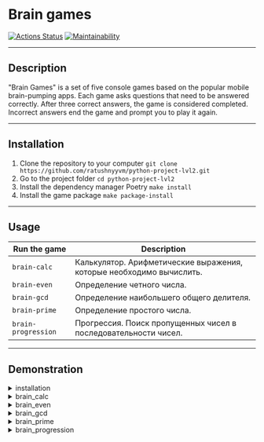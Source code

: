# Brain games

[![Actions Status](https://github.com/ratushnyyvm/python-project-lvl1/workflows/hexlet-check/badge.svg)](https://github.com/ratushnyyvm/python-project-lvl1/actions)
[![Maintainability](https://api.codeclimate.com/v1/badges/0b9b52f59c4b42e900d3/maintainability)](https://codeclimate.com/github/ratushnyyvm/python-project-lvl1/maintainability)

---

## Description
"Brain Games" is a set of five console games based on the popular mobile brain-pumping apps. Each game asks questions that need to be answered correctly. After three correct answers, the game is considered completed. Incorrect answers end the game and prompt you to play it again.

---

## Installation

1. Clone the repository to your computer `git clone https://github.com/ratushnyyvm/python-project-lvl2.git`
2. Go to the project folder `cd python-project-lvl2`
3. Install the dependency manager Poetry `make install`
4. Install the game package `make package-install`

---

## Usage

| Run the game        | Description                                                          |
|---------------------|----------------------------------------------------------------------|
| `brain-calc`        | Калькулятор. Арифметические выражения, которые необходимо вычислить. |
| `brain-even`        | Определение четного числа.                                           |
| `brain-gcd`         | Определение наибольшего общего делителя.                             |
| `brain-prime`       | Определение простого числа.                                          |
| `brain-progression` | Прогрессия. Поиск пропущенных чисел в последовательности чисел.      |

---

## Demonstration

<details>
  <summary>installation</summary>
    
  [![asciicast](https://asciinema.org/a/iXe6qBsfULEBR7qo6fAsSdVHo.svg)](https://asciinema.org/a/iXe6qBsfULEBR7qo6fAsSdVHo)
</details>

<details>
  <summary>brain_calc</summary>
    
  ### win
  [![asciicast](https://asciinema.org/a/afy2sguMnRBjRoRlyqCtNvX0i.svg)](https://asciinema.org/a/afy2sguMnRBjRoRlyqCtNvX0i)

  ### loss
  [![asciicast](https://asciinema.org/a/cQ4H28iDB7QmW0gLMZAiKxZFE.svg)](https://asciinema.org/a/cQ4H28iDB7QmW0gLMZAiKxZFE)
</details>

<details>
  <summary>brain_even</summary>
    
  ### win
  [![asciicast](https://asciinema.org/a/Pi463y4vW3Wywd3kHQF715uPr.svg)](https://asciinema.org/a/Pi463y4vW3Wywd3kHQF715uPr)

  ### loss
  [![asciicast](https://asciinema.org/a/bwTeK1GzdHR1vimJ0zrCwRd3K.svg)](https://asciinema.org/a/bwTeK1GzdHR1vimJ0zrCwRd3K)
</details>

<details>
  <summary>brain_gcd</summary>
    
  ### win
  [![asciicast](https://asciinema.org/a/WI7a3Jmkh0JMpaCRHXrtVFtCM.svg)](https://asciinema.org/a/WI7a3Jmkh0JMpaCRHXrtVFtCM)

  ### loss
  [![asciicast](https://asciinema.org/a/3zAxZBZeiRMbY2q5BIJXTFR8G.svg)](https://asciinema.org/a/3zAxZBZeiRMbY2q5BIJXTFR8G)
</details>

<details>
  <summary>brain_prime</summary>
    
  ### win
  [![asciicast](https://asciinema.org/a/VhqbhjLTf335qGb2OcrTI9qxc.svg)](https://asciinema.org/a/VhqbhjLTf335qGb2OcrTI9qxc)

  ### loss
  [![asciicast](https://asciinema.org/a/BySgKuaomBu8kGsaLOoerhoGk.svg)](https://asciinema.org/a/BySgKuaomBu8kGsaLOoerhoGk)
</details>

<details>
  <summary>brain_progression</summary>
    
  ### win
  [![asciicast](https://asciinema.org/a/5w3osqrNiQrzldPdevzK9AWn1.svg)](https://asciinema.org/a/5w3osqrNiQrzldPdevzK9AWn1)

  ### loss
  [![asciicast](https://asciinema.org/a/ayAXLlBgzc3zdH9fpVDChQZNV.svg)](https://asciinema.org/a/ayAXLlBgzc3zdH9fpVDChQZNV)
</details>